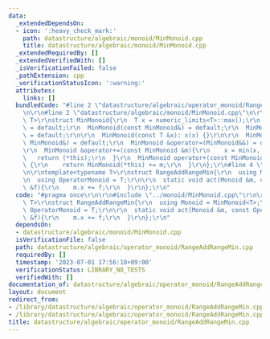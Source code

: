 ```yaml
---
data:
  _extendedDependsOn:
  - icon: ':heavy_check_mark:'
    path: datastructure/algebraic/monoid/MinMonoid.cpp
    title: datastructure/algebraic/monoid/MinMonoid.cpp
  _extendedRequiredBy: []
  _extendedVerifiedWith: []
  _isVerificationFailed: false
  _pathExtension: cpp
  _verificationStatusIcon: ':warning:'
  attributes:
    links: []
  bundledCode: "#line 2 \"datastructure/algebraic/operator_monoid/RangeAddRangeMin.cpp\"\
    \n\r\n#line 2 \"datastructure/algebraic/monoid/MinMonoid.cpp\"\n\r\ntemplate<typename\
    \ T>\r\nstruct MinMonoid{\r\n  T x = numeric_limits<T>::max();\r\n  MinMonoid()\
    \ = default;\r\n  MinMonoid(const MinMonoid&) = default;\r\n  MinMonoid(MinMonoid&&)\
    \ = default;\r\n\r\n  MinMonoid(const T &x): x(x) {}\r\n\r\n  MinMonoid &operator=(const\
    \ MinMonoid&) = default;\r\n  MinMonoid &operator=(MinMonoid&&) = default;\r\n\
    \r\n  MinMonoid &operator+=(const MinMonoid &m){\r\n    x = min(x, m.x);\r\n \
    \   return (*this);\r\n  }\r\n  MinMonoid operator+(const MinMonoid &m) const\
    \ {\r\n    return MinMonoid(*this) += m;\r\n  }\r\n};\r\n#line 4 \"datastructure/algebraic/operator_monoid/RangeAddRangeMin.cpp\"\
    \n\r\ntemplate<typename T>\r\nstruct RangeAddRangeMin{\r\n  using Monoid = MinMonoid<T>;\r\
    \n  using OperatorMonoid = T;\r\n\r\n  static void act(Monoid &m, const OperatorMonoid\
    \ &f){\r\n    m.x += f;\r\n  }\r\n};\r\n"
  code: "#pragma once\r\n\r\n#include \"../monoid/MinMonoid.cpp\"\r\n\r\ntemplate<typename\
    \ T>\r\nstruct RangeAddRangeMin{\r\n  using Monoid = MinMonoid<T>;\r\n  using\
    \ OperatorMonoid = T;\r\n\r\n  static void act(Monoid &m, const OperatorMonoid\
    \ &f){\r\n    m.x += f;\r\n  }\r\n};\r\n"
  dependsOn:
  - datastructure/algebraic/monoid/MinMonoid.cpp
  isVerificationFile: false
  path: datastructure/algebraic/operator_monoid/RangeAddRangeMin.cpp
  requiredBy: []
  timestamp: '2023-07-01 17:56:18+09:00'
  verificationStatus: LIBRARY_NO_TESTS
  verifiedWith: []
documentation_of: datastructure/algebraic/operator_monoid/RangeAddRangeMin.cpp
layout: document
redirect_from:
- /library/datastructure/algebraic/operator_monoid/RangeAddRangeMin.cpp
- /library/datastructure/algebraic/operator_monoid/RangeAddRangeMin.cpp.html
title: datastructure/algebraic/operator_monoid/RangeAddRangeMin.cpp
---
```

